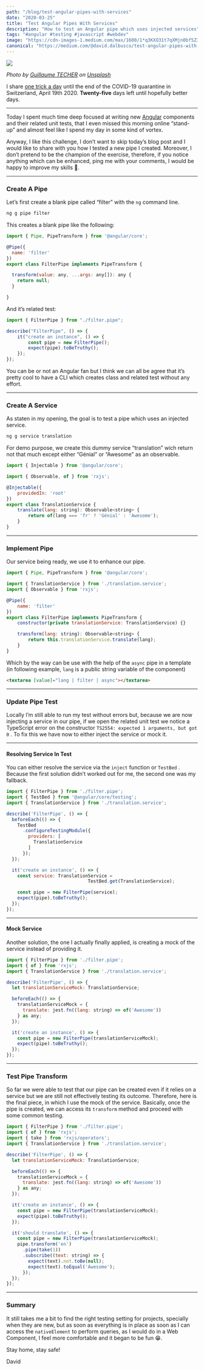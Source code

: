 ```yaml
---
path: "/blog/test-angular-pipes-with-services"
date: "2020-03-25"
title: "Test Angular Pipes With Services"
description: "How to test an Angular pipe which uses injected services"
tags: "#angular #testing #javascript #webdev"
image: "https://cdn-images-1.medium.com/max/1600/1*q3KXO31t7qXMjn0bf5Z3OQ.png"
canonical: "https://medium.com/@david.dalbusco/test-angular-pipes-with-services-4cf77e34e576"
---
```


![](https://cdn-images-1.medium.com/max/1600/1*q3KXO31t7qXMjn0bf5Z3OQ.png)

_Photo by [Guillaume TECHER](https://unsplash.com/@guillaume_t?utm_source=unsplash&utm_medium=referral&utm_content=creditCopyText) on [Unsplash](https://unsplash.com/s/photos/free?utm_source=unsplash&utm_medium=referral&utm_content=creditCopyText)_

I share [one trick a day](https://daviddalbusco.com/blog/how-to-call-the-service-worker-from-the-web-app-context) until the end of the COVID-19 quarantine in Switzerland, April 19th 2020. **Twenty-five** days left until hopefully better days.

---

Today I spent much time deep focused at writing new [Angular](https://angular.io) components and their related unit tests, that I even missed this morning online “stand-up” and almost feel like I spend my day in some kind of vortex.

Anyway, I like this challenge, I don’t want to skip today’s blog post and I would like to share with you how I tested a new pipe I created. Moreover, I don’t pretend to be the champion of the exercise, therefore, if you notice anything which can be enhanced, ping me with your comments, I would be happy to improve my skills 🙏.

---

### Create A Pipe

Let’s first create a blank pipe called “filter” with the `ng` command line.

```bash
ng g pipe filter
```

This creates a blank pipe like the following:

```javascript
import { Pipe, PipeTransform } from '@angular/core';

@Pipe({
  name: 'filter'
})
export class FilterPipe implements PipeTransform {

  transform(value: any, ...args: any[]): any {
    return null;
  }

}
```

And it’s related test:

```javascript
import { FilterPipe } from "./filter.pipe";

describe("FilterPipe", () => {
	it("create an instance", () => {
		const pipe = new FilterPipe();
		expect(pipe).toBeTruthy();
	});
});
```

You can be or not an Angular fan but I think we can all be agree that it’s pretty cool to have a CLI which creates class and related test without any effort.

---

### Create A Service

As staten in my opening, the goal is to test a pipe which uses an injected service.

```bash
ng g service translation
```

For demo purpose, we create this dummy service “translation” wich return not that much except either “Génial” or “Awesome” as an observable.

```javascript
import { Injectable } from '@angular/core';

import { Observable, of } from 'rxjs';

@Injectable({
    providedIn: 'root'
})
export class TranslationService {
    translate(lang: string): Observable<string> {
        return of(lang === 'fr' ? 'Génial' : 'Awesome');
    }
}
```

---

### Implement Pipe

Our service being ready, we use it to enhance our pipe.

```javascript
import { Pipe, PipeTransform } from '@angular/core';

import { TranslationService } from './translation.service';
import { Observable } from 'rxjs';

@Pipe({
    name: 'filter'
})
export class FilterPipe implements PipeTransform {
    constructor(private translationService: TranslationService) {}

    transform(lang: string): Observable<string> {
        return this.translationService.translate(lang);
    }
}
```

Which by the way can be use with the help of the `async` pipe in a template (in following example, `lang` is a public string variable of the component)

```html
<textarea [value]="lang | filter | async"></textarea>
```

---

### Update Pipe Test

Locally I’m still able to run my test without errors but, because we are now injecting a service in our pipe, if we open the related unit test we notice a TypeScript error on the constructor `TS2554: expected 1 arguments, but got 0` . To fix this we have now to either inject the service or mock it.

---

#### Resolving Service In Test

You can either resolve the service via the `inject` function or `TestBed` . Because the first solution didn’t worked out for me, the second one was my fallback.

```javascript
import { FilterPipe } from './filter.pipe';
import { TestBed } from '@angular/core/testing';
import { TranslationService } from './translation.service';

describe('FilterPipe', () => {
  beforeEach(() => {
    TestBed
      .configureTestingModule({
        providers: [
          TranslationService
        ]
      });
  });

  it('create an instance', () => {
    const service: TranslationService =
                              TestBed.get(TranslationService);

    const pipe = new FilterPipe(service);
    expect(pipe).toBeTruthy();
  });
});
```

---

#### Mock Service

Another solution, the one I actually finally applied, is creating a mock of the service instead of providing it.

```javascript
import { FilterPipe } from './filter.pipe';
import { of } from 'rxjs';
import { TranslationService } from './translation.service';

describe('FilterPipe', () => {
  let translationServiceMock: TranslationService;

  beforeEach(() => {
    translationServiceMock = {
      translate: jest.fn((lang: string) => of('Awesome'))
    } as any;
  });

  it('create an instance', () => {
    const pipe = new FilterPipe(translationServiceMock);
    expect(pipe).toBeTruthy();
  });
});
```

---

### Test Pipe Transform

So far we were able to test that our pipe can be created even if it relies on a service but we are still not effectively testing its outcome. Therefore, here is the final piece, in which I use the mock of the service. Basically, once the pipe is created, we can access its `transform` method and proceed with some common testing.

```javascript
import { FilterPipe } from './filter.pipe';
import { of } from 'rxjs';
import { take } from 'rxjs/operators';
import { TranslationService } from './translation.service';

describe('FilterPipe', () => {
  let translationServiceMock: TranslationService;

  beforeEach(() => {
    translationServiceMock = {
      translate: jest.fn((lang: string) => of('Awesome'))
    } as any;
  });

  it('create an instance', () => {
    const pipe = new FilterPipe(translationServiceMock);
    expect(pipe).toBeTruthy();
  });

  it('should translate', () => {
    const pipe = new FilterPipe(translationServiceMock);
    pipe.transform('en')
      .pipe(take(1))
      .subscribe((text: string) => {
        expect(text).not.toBe(null);
        expect(text).toEqual('Awesome');
      });
  });
});
```

---

### Summary

It still takes me a bit to find the right testing setting for projects, specially when they are new, but as soon as everything is in place as soon as I can access the `nativeElement` to perform queries, as I would do in a Web Component, I feel more comfortable and it began to be fun 😁.

Stay home, stay safe!

David
